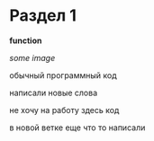# Раздел 1

**function**

*some image*

обычный программный код

написали новые слова

не хочу на работу
здесь код

в новой ветке еще что то написали